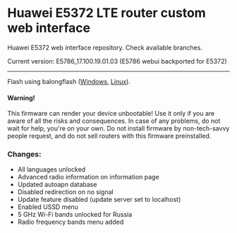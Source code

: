 Huawei E5372 LTE router custom web interface
=======================================

Huawei E5372 web interface repository. Check available branches.

Current version: E5786_17.100.19.01.03 (E5786 webui backported for E5372)

---------------------------------------

Flash using balongflash ([Windows](https://github.com/forth32/balongflash/tree/master/winbuild/Release), [Linux](https://github.com/forth32/balongflash/)).

#### Warning!
This firmware can render your device unbootable! Use it only if you are aware of all the risks and consequences. In case of any problems, do not wait for help, you're on your own. Do not install firmware by non-tech-savvy people request, and do not sell routers with this firmware preinstalled.

### Changes:

* All languages unlocked
* Advanced radio information on information page
* Updated autoapn database
* Disabled redirection on no signal
* Update feature disabled (update server set to localhost)
* Enabled USSD menu
* 5 GHz Wi-Fi bands unlocked for Russia
* Radio frequency bands menu added
